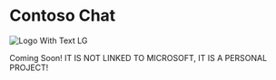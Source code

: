 # Contoso Chat
![Logo With Text LG](https://github.com/ContosoChat/.github/assets/93868975/6f7dc30a-ecff-4c11-82f2-b240439b626b)

Coming Soon!
IT IS NOT LINKED TO MICROSOFT, IT IS A PERSONAL PROJECT!
